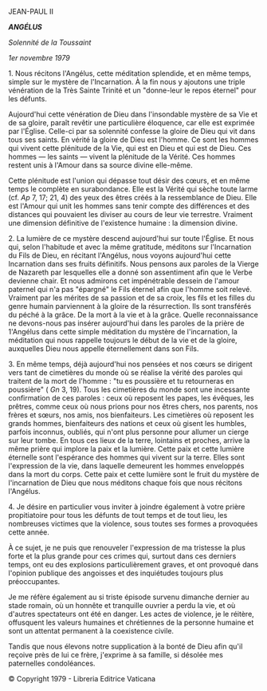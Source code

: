 JEAN-PAUL II

***ANGÉLUS***

*Solennité de la Toussaint*

*1er novembre 1979*

1. Nous récitons l'Angélus, cette méditation splendide, et en même temps, simple sur le mystère de l'Incarnation. À la fin nous y ajoutons une triple vénération de la Très Sainte Trinité et un "donne-leur le repos éternel" pour les défunts.

Aujourd'hui cette vénération de Dieu dans l'insondable mystère de sa Vie et de sa gloire, paraît revêtir une particulière éloquence, car elle est exprimée par l'Église. Celle-ci par sa solennité confesse la gloire de Dieu qui vit dans tous ses saints. En vérité la gloire de Dieu est l'homme. Ce sont les hommes qui vivent cette plénitude de la Vie, qui est en Dieu et qui est de Dieu. Ces hommes — les saints — vivent la plénitude de la Vérité. Ces hommes restent unis à l'Amour dans sa source divine elle-même.

Cette plénitude est l'union qui dépasse tout désir des cœurs, et en même temps le complète en surabondance. Elle est la Vérité qui sèche toute larme (cf. *Ap* 7, 17; 21, 4) des yeux des êtres créés à la ressemblance de Dieu. Elle est l'Amour qui unit les hommes sans tenir compte des différences et des distances qui pouvaient les diviser au cours de leur vie terrestre. Vraiment une dimension définitive de l'existence humaine : la dimension divine.

2. La lumière de ce mystère descend aujourd'hui sur toute l'Église. Et nous qui, selon l'habitude et avec la même gratitude, méditons sur l'Incarnation du Fils de Dieu, en récitant l'Angélus, nous voyons aujourd'hui cette Incarnation dans ses fruits définitifs. Nous pensons aux paroles de la Vierge de Nazareth par lesquelles elle a donné son assentiment afin que le Verbe devienne chair. Et nous admirons cet impénétrable dessein de l'amour paternel qui n'a pas "épargné" le Fils éternel afin que l'homme soit relevé. Vraiment par les mérites de sa passion et de sa croix, les fils et les filles du genre humain parviennent à la gloire de la résurrection. Ils sont transférés du péché à la grâce. De la mort à la vie et à la grâce. Quelle reconnaissance ne devons-nous pas insérer aujourd'hui dans les paroles de la prière de 1'Angélus dans cette simple méditation du mystère de l'incarnation, la méditation qui nous rappelle toujours le début de la vie et de la gloire, auxquelles Dieu nous appelle éternellement dans son Fils.

3. En même temps, déjà aujourd'hui nos pensées et nos cœurs se dirigent vers tant de cimetières du monde où se réalise la vérité des paroles qui traitent de la mort de l'homme : "tu es poussière et tu retourneras en poussière" ( *Gn* 3, 19). Tous les cimetières du monde sont une incessante confirmation de ces paroles : ceux où reposent les papes, les évêques, les prêtres, comme ceux où nous prions pour nos êtres chers, nos parents, nos frères et sœurs, nos amis, nos bienfaiteurs. Les cimetières où reposent les grands hommes, bienfaiteurs des nations et ceux où gisent les humbles, parfois inconnus, oubliés, qui n'ont plus personne pour allumer un cierge sur leur tombe. En tous ces lieux de la terre, lointains et proches, arrive la même prière qui implore la paix et la lumière. Cette paix et cette lumière éternelle sont l'espérance des hommes qui vivent sur la terre. Elles sont l'expression de la vie, dans laquelle demeurent les hommes enveloppés dans la mort du corps. Cette paix et cette lumière sont le fruit du mystère de l'incarnation de Dieu que nous méditons chaque fois que nous récitons l'Angélus.

4. Je désire en particulier vous inviter à joindre également à votre prière propitiatoire pour tous les défunts de tout temps et de tout lieu, les nombreuses victimes que la violence, sous toutes ses formes a provoquées cette année.

À ce sujet, je ne puis que renouveler l'expression de ma tristesse la plus forte et la plus grande pour ces crimes qui, surtout dans ces derniers temps, ont eu des explosions particulièrement graves, et ont provoqué dans l'opinion publique des angoisses et des inquiétudes toujours plus préoccupantes.

Je me réfère également au si triste épisode survenu dimanche dernier au stade romain, où un honnête et tranquille ouvrier a perdu la vie, et où d'autres spectateurs ont été en danger. Les actes de violence, je le réitère, offusquent les valeurs humaines et chrétiennes de la personne humaine et sont un attentat permanent à la coexistence civile.

Tandis que nous élevons notre supplication à la bonté de Dieu afin qu'il reçoive près de lui ce frère, j'exprime à sa famille, si désolée mes paternelles condoléances.

© Copyright 1979 - Libreria Editrice Vaticana